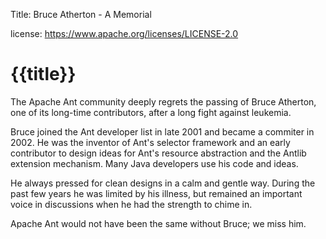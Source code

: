 Title: Bruce Atherton - A Memorial

license: https://www.apache.org/licenses/LICENSE-2.0

# {{title}}

The Apache Ant community deeply regrets the passing of Bruce Atherton, one of its long-time contributors, after a long fight against leukemia.                                  

Bruce joined the Ant developer list in late 2001 and became a commiter in 2002.  He was the inventor of Ant's selector framework and an early contributor to design ideas for Ant's resource abstraction and the Antlib extension mechanism.  Many Java developers use his code and ideas.
                                                                
He always pressed for clean designs in a calm and gentle way.  During the past few years he was limited by his illness, but remained an important voice in discussions when he had the strength to chime in.

Apache Ant would not have been the same without Bruce; we miss him.
